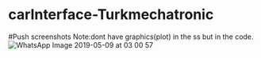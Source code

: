 # carInterface-Turkmechatronic
#Push screenshots              Note:dont have graphics(plot) in the ss but in the code.
![WhatsApp Image 2019-05-09 at 03 00 57](https://user-images.githubusercontent.com/41107648/60263504-7d63b880-98e9-11e9-85d5-7a5c68280d3f.jpeg)
